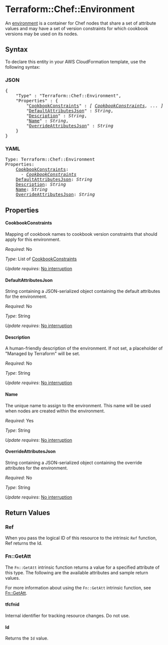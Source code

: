 # Terraform::Chef::Environment

An [environment](http://docs.chef.io/environments.html) is a container for
Chef nodes that share a set of attribute values and may have a set of version
constraints for which cookbook versions may be used on its nodes.

## Syntax

To declare this entity in your AWS CloudFormation template, use the following syntax:

### JSON

<pre>
{
    "Type" : "Terraform::Chef::Environment",
    "Properties" : {
        "<a href="#cookbookconstraints" title="CookbookConstraints">CookbookConstraints</a>" : <i>[ <a href="cookbookconstraints.md">CookbookConstraints</a>, ... ]</i>,
        "<a href="#defaultattributesjson" title="DefaultAttributesJson">DefaultAttributesJson</a>" : <i>String</i>,
        "<a href="#description" title="Description">Description</a>" : <i>String</i>,
        "<a href="#name" title="Name">Name</a>" : <i>String</i>,
        "<a href="#overrideattributesjson" title="OverrideAttributesJson">OverrideAttributesJson</a>" : <i>String</i>
    }
}
</pre>

### YAML

<pre>
Type: Terraform::Chef::Environment
Properties:
    <a href="#cookbookconstraints" title="CookbookConstraints">CookbookConstraints</a>: <i>
      - <a href="cookbookconstraints.md">CookbookConstraints</a></i>
    <a href="#defaultattributesjson" title="DefaultAttributesJson">DefaultAttributesJson</a>: <i>String</i>
    <a href="#description" title="Description">Description</a>: <i>String</i>
    <a href="#name" title="Name">Name</a>: <i>String</i>
    <a href="#overrideattributesjson" title="OverrideAttributesJson">OverrideAttributesJson</a>: <i>String</i>
</pre>

## Properties

#### CookbookConstraints

Mapping of cookbook names to cookbook
version constraints that should apply for this environment.

_Required_: No

_Type_: List of <a href="cookbookconstraints.md">CookbookConstraints</a>

_Update requires_: [No interruption](https://docs.aws.amazon.com/AWSCloudFormation/latest/UserGuide/using-cfn-updating-stacks-update-behaviors.html#update-no-interrupt)

#### DefaultAttributesJson

String containing a JSON-serialized
object containing the default attributes for the environment.

_Required_: No

_Type_: String

_Update requires_: [No interruption](https://docs.aws.amazon.com/AWSCloudFormation/latest/UserGuide/using-cfn-updating-stacks-update-behaviors.html#update-no-interrupt)

#### Description

A human-friendly description of the environment.
If not set, a placeholder of "Managed by Terraform" will be set.

_Required_: No

_Type_: String

_Update requires_: [No interruption](https://docs.aws.amazon.com/AWSCloudFormation/latest/UserGuide/using-cfn-updating-stacks-update-behaviors.html#update-no-interrupt)

#### Name

The unique name to assign to the environment. This name
will be used when nodes are created within the environment.

_Required_: Yes

_Type_: String

_Update requires_: [No interruption](https://docs.aws.amazon.com/AWSCloudFormation/latest/UserGuide/using-cfn-updating-stacks-update-behaviors.html#update-no-interrupt)

#### OverrideAttributesJson

String containing a JSON-serialized
object containing the override attributes for the environment.

_Required_: No

_Type_: String

_Update requires_: [No interruption](https://docs.aws.amazon.com/AWSCloudFormation/latest/UserGuide/using-cfn-updating-stacks-update-behaviors.html#update-no-interrupt)

## Return Values

### Ref

When you pass the logical ID of this resource to the intrinsic `Ref` function, Ref returns the Id.

### Fn::GetAtt

The `Fn::GetAtt` intrinsic function returns a value for a specified attribute of this type. The following are the available attributes and sample return values.

For more information about using the `Fn::GetAtt` intrinsic function, see [Fn::GetAtt](https://docs.aws.amazon.com/AWSCloudFormation/latest/UserGuide/intrinsic-function-reference-getatt.html).

#### tfcfnid

Internal identifier for tracking resource changes. Do not use.

#### Id

Returns the <code>Id</code> value.

